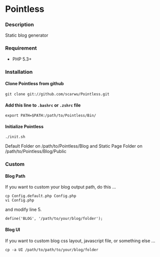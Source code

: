 Pointless
=========

### Description

Static blog generator

### Requirement

* PHP 5.3+

### Installation

#### Clone Pointless from github

	git clone git://github.com/scarwu/Pointless.git
	
#### Add this line to `.bashrc` or `.zshrc` file
	
	export PATH=$PATH:/path/to/Pointless/Bin/

#### Initialize Pointless

	./init.sh
	
Default Folder on /path/to/Pointless/Blog
and Static Page Folder on /path/to/Pointless/Blog/Public

### Custom

#### Blog Path
If you want to custom your blog output path, do this ...

	cp Config.default.php Config.php
	vi Config.php

and modify line 5.

	define('BLOG', '/path/to/your/blog/folder');

#### Blog UI
If you want to custom blog css layout, javascript file, or something else ...

	cp -a UI /path/to/path/to/your/blog/folder
	